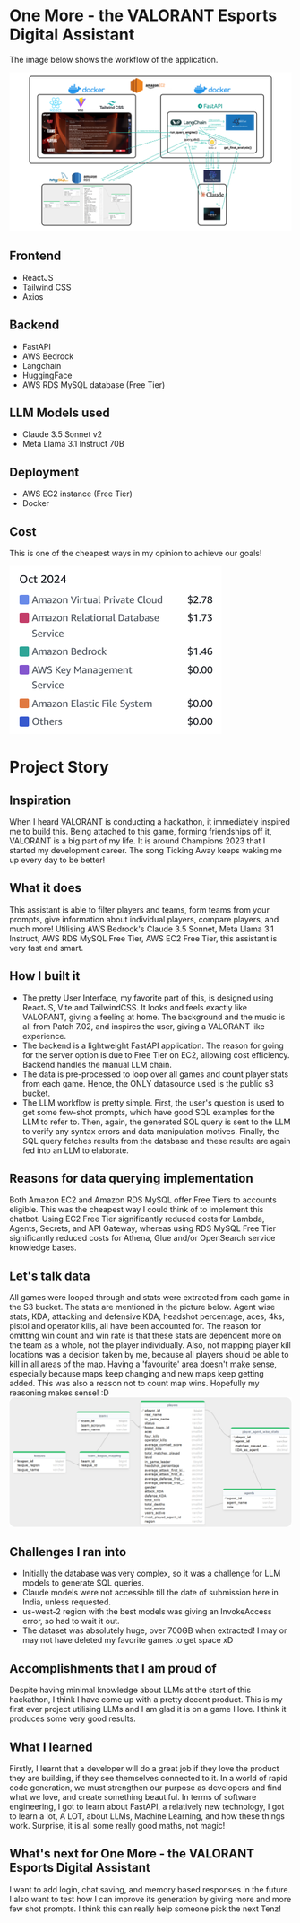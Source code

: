 # One More - the VALORANT Esports Digital Assistant

The image below shows the workflow of the application.

![architecture](./one-more-architecture.png)

## Frontend

- ReactJS
- Tailwind CSS
- Axios

## Backend

- FastAPI
- AWS Bedrock
- Langchain
- HuggingFace
- AWS RDS MySQL database (Free Tier)

## LLM Models used

- Claude 3.5 Sonnet v2
- Meta Llama 3.1 Instruct 70B

## Deployment

- AWS EC2 instance (Free Tier)
- Docker

## Cost
This is one of the cheapest ways in my opinion to achieve our goals!

![costs](./costs.png)

# Project Story

## Inspiration
When I heard VALORANT is conducting a hackathon, it immediately inspired me to build this. Being attached to this game, forming friendships off it, VALORANT is a big part of my life. It is around Champions 2023 that I started my development career. The song Ticking Away keeps waking me up every day to be better!

## What it does
This assistant is able to filter players and teams, form teams from your prompts, give information about individual players, compare players, and much more! Utilising AWS Bedrock's Claude 3.5 Sonnet, Meta Llama 3.1 Instruct, AWS RDS MySQL Free Tier, AWS EC2 Free Tier, this assistant is very fast and smart.

## How I built it
- The pretty User Interface, my favorite part of this, is designed using ReactJS, Vite and TailwindCSS. It looks and feels exactly like VALORANT, giving a feeling at home. The background and the music is all from Patch 7.02, and inspires the user, giving a VALORANT like experience.
- The backend is a lightweight FastAPI application. The reason for going for the server option is due to Free Tier on EC2, allowing cost efficiency. Backend handles the manual LLM chain.
- The data is pre-processed to loop over all games and count player stats from each game. Hence, the ONLY datasource used is the public s3 bucket.
- The LLM workflow is pretty simple. First, the user's question is used to get some few-shot prompts, which have good SQL examples for the LLM to refer to. Then, again, the generated SQL query is sent to the LLM to verify any syntax errors and data manipulation motives. Finally, the SQL query fetches results from the database and these results are again fed into an LLM to elaborate.

## Reasons for data querying implementation
Both Amazon EC2 and Amazon RDS MySQL offer Free Tiers to accounts eligible. This was the cheapest way I could think of to implement this chatbot. Using EC2 Free Tier significantly reduced costs for Lambda, Agents, Secrets, and API Gateway, whereas using RDS MySQL Free Tier significantly reduced costs for Athena, Glue and/or OpenSearch service knowledge bases.

## Let's talk data
All games were looped through and stats were extracted from each game in the S3 bucket. The stats are mentioned in the picture below. Agent wise stats, KDA, attacking and defensive KDA, headshot percentage, aces, 4ks, pistol and operator kills, all have been accounted for. The reason for omitting win count and win rate is that these stats are dependent more on the team as a whole, not the player individually. Also, not mapping player kill locations was a decision taken by me, because all players should be able to kill in all areas of the map. Having a 'favourite' area doesn't make sense, especially because maps keep changing and new maps keep getting added. This was also a reason not to count map wins. Hopefully my reasoning makes sense! :D
![database](./database.png)

## Challenges I ran into
- Initially the database was very complex, so it was a challenge for LLM models to generate SQL queries.
- Claude models were not accessible till the date of submission here in India, unless requested.
- us-west-2 region with the best models was giving an InvokeAccess error, so had to wait it out.
- The dataset was absolutely huge, over 700GB when extracted! I may or may not have deleted my favorite games to get space xD

## Accomplishments that I am proud of
Despite having minimal knowledge about LLMs at the start of this hackathon, I think I have come up with a pretty decent product. This is my first ever project utilising LLMs and I am glad it is on a game I love. I think it produces some very good results.

## What I learned
Firstly, I learnt that a developer will do a great job if they love the product they are building, if they see themselves connected to it. In a world of rapid code generation, we must strengthen our purpose as developers and find what we love, and create something beautiful. In terms of software engineering, I got to learn about FastAPI, a relatively new technology, I got to learn a lot, A LOT, about LLMs, Machine Learning, and how these things work. Surprise, it is all some really good maths, not magic!

## What's next for One More - the VALORANT Esports Digital Assistant
I want to add login, chat saving, and memory based responses in the future. I also want to test how I can improve its generation by giving more and more few shot prompts. I think this can really help someone pick the next Tenz!
